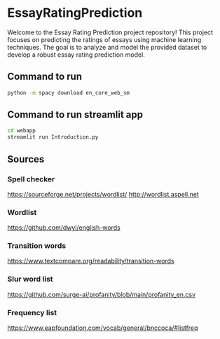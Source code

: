 # EssayRatingPrediction
Welcome to the Essay Rating Prediction project repository! This project focuses on predicting the ratings of essays using machine learning techniques. The goal is to analyze and model the provided dataset to develop a robust essay rating prediction model.

## Command to run

```bash
python -m spacy download en_core_web_sm
```

## Command to run streamlit app
```bash
cd webapp
streamlit run Introduction.py
```

## Sources

### Spell checker
https://sourceforge.net/projects/wordlist/
http://wordlist.aspell.net

### Wordlist

https://github.com/dwyl/english-words

### Transition words
https://www.textcompare.org/readability/transition-words

### Slur word list
https://github.com/surge-ai/profanity/blob/main/profanity_en.csv

### Frequency list
https://www.eapfoundation.com/vocab/general/bnccoca/#listfreq
